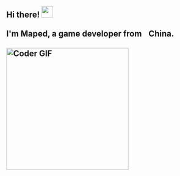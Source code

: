 <h2 align="left">
 <abc>
  <br>Hi there! <img src="https://user-images.githubusercontent.com/42378118/110234147-e3259600-7f4e-11eb-95be-0c4047144dea.gif" width="30"><br>
  <br> I'm Maped, a game developer from  <img src="https://raw.githubusercontent.com/Me-Maped/Me-Maped.github.io/master/world-flag_047-CHN--China.svg" width="13"/>China.<br>
  <br>
    <img src="https://media.giphy.com/media/SWoSkN6DxTszqIKEqv/giphy.gif" alt="Coder GIF" width="320">
 </abc>
</h2> 
